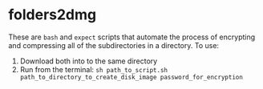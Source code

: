 # folders2dmg
These are `bash` and `expect` scripts that automate the process of encrypting and compressing all of the subdirectories in a directory.
To use:
1. Download both into to the same directory
2. Run from the terminal: 
`sh path_to_script.sh path_to_directory_to_create_disk_image password_for_encryption`
